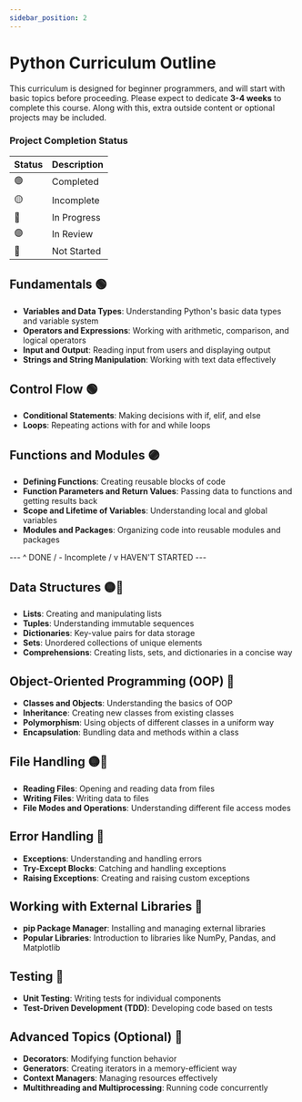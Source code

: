 ```yaml
---
sidebar_position: 2
---
```

# Python Curriculum Outline

This curriculum is designed for beginner programmers, and will start with basic topics before proceeding. Please expect to dedicate **3-4 weeks** to complete this course. Along with this, extra outside content or optional projects may be included.

### Project Completion Status
| Status | Description |
|---|---|
| 🟢 | Completed |
| 🟡 | Incomplete |
| 🔵 | In Progress |
| 🟣 | In Review |
| 🔴 | Not Started |

## Fundamentals 🟢
- **Variables and Data Types**: Understanding Python's basic data types and variable system
- **Operators and Expressions**: Working with arithmetic, comparison, and logical operators
- **Input and Output**: Reading input from users and displaying output
- **Strings and String Manipulation**: Working with text data effectively

## Control Flow 🟢
- **Conditional Statements**: Making decisions with if, elif, and else
- **Loops**: Repeating actions with for and while loops

## Functions and Modules 🟣
- **Defining Functions**: Creating reusable blocks of code
- **Function Parameters and Return Values**: Passing data to functions and getting results back
- **Scope and Lifetime of Variables**: Understanding local and global variables
- **Modules and Packages**: Organizing code into reusable modules and packages

--- ^ DONE / - Incomplete / v HAVEN'T STARTED ---

## Data Structures 🟡🔵
- **Lists**: Creating and manipulating lists
- **Tuples**: Understanding immutable sequences
- **Dictionaries**: Key-value pairs for data storage
- **Sets**: Unordered collections of unique elements
- **Comprehensions**: Creating lists, sets, and dictionaries in a concise way

## Object-Oriented Programming (OOP) 🔴
- **Classes and Objects**: Understanding the basics of OOP
- **Inheritance**: Creating new classes from existing classes
- **Polymorphism**: Using objects of different classes in a uniform way
- **Encapsulation**: Bundling data and methods within a class

## File Handling 🟡🔴
- **Reading Files**: Opening and reading data from files
- **Writing Files**: Writing data to files
- **File Modes and Operations**: Understanding different file access modes

## Error Handling 🔴
- **Exceptions**: Understanding and handling errors
- **Try-Except Blocks**: Catching and handling exceptions
- **Raising Exceptions**: Creating and raising custom exceptions

## Working with External Libraries 🔴 
- **pip Package Manager**: Installing and managing external libraries
- **Popular Libraries**: Introduction to libraries like NumPy, Pandas, and Matplotlib
 
## Testing 🔴
- **Unit Testing**: Writing tests for individual components
- **Test-Driven Development (TDD)**: Developing code based on tests

## Advanced Topics (Optional) 🔴
- **Decorators**: Modifying function behavior
- **Generators**: Creating iterators in a memory-efficient way
- **Context Managers**: Managing resources effectively
- **Multithreading and Multiprocessing**: Running code concurrently